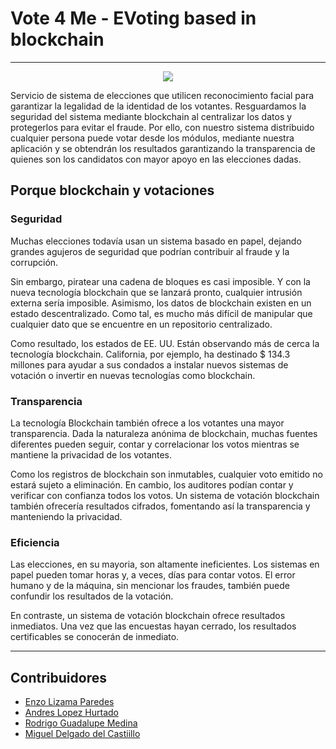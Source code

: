 # Vote 4 Me - EVoting based in blockchain
---

<div align="center">
  <img src="https://hackernoon.com/drafts/57e73zmx.png"/>
</div>


Servicio de sistema de elecciones que utilicen reconocimiento facial para garantizar la legalidad de la identidad de los votantes. Resguardamos la seguridad del sistema mediante blockchain al centralizar los datos y protegerlos para evitar el fraude. Por ello, con nuestro sistema distribuido cualquier persona puede votar desde los módulos, mediante nuestra aplicación y se obtendrán los resultados garantizando la transparencia de quienes son los candidatos con mayor apoyo en las elecciones dadas.

## Porque blockchain y votaciones

### Seguridad
Muchas elecciones todavía usan un sistema basado en papel, dejando grandes agujeros de seguridad que podrían contribuir al fraude y la corrupción.

Sin embargo, piratear una cadena de bloques es casi imposible. Y con la nueva tecnología blockchain que se lanzará pronto, cualquier intrusión externa sería imposible. Asimismo, los datos de blockchain existen en un estado descentralizado. Como tal, es mucho más difícil de manipular que cualquier dato que se encuentre en un repositorio centralizado.

Como resultado, los estados de EE. UU. Están observando más de cerca la tecnología blockchain. California, por ejemplo, ha destinado $ 134.3 millones para ayudar a sus condados a instalar nuevos sistemas de votación o invertir en nuevas tecnologías como blockchain.

### Transparencia
La tecnología Blockchain también ofrece a los votantes una mayor transparencia. Dada la naturaleza anónima de blockchain, muchas fuentes diferentes pueden seguir, contar y correlacionar los votos mientras se mantiene la privacidad de los votantes.

Como los registros de blockchain son inmutables, cualquier voto emitido no estará sujeto a eliminación. En cambio, los auditores podían contar y verificar con confianza todos los votos. Un sistema de votación blockchain también ofrecería resultados cifrados, fomentando así la transparencia y manteniendo la privacidad.

### Eficiencia
Las elecciones, en su mayoria, son altamente ineficientes. Los sistemas en papel pueden tomar horas y, a veces, días para contar votos. El error humano y de la máquina, sin mencionar los fraudes, también puede confundir los resultados de la votación.

En contraste, un sistema de votación blockchain ofrece resultados inmediatos. Una vez que las encuestas hayan cerrado, los resultados certificables se conocerán de inmediato.

---

## Contribuidores

- [Enzo Lizama Paredes](https://github.com/enzoftware)
- [Andres Lopez Hurtado](https://github.com/daztery)
- [Rodrigo Guadalupe Medina](https://github.com/rodrigoagm)
- [Miguel Delgado del Castiillo](https://github.com/migueldelgado27)
